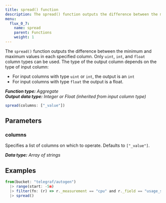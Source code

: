 ```yaml
---
title: spread() function
description: The spread() function outputs the difference between the minimum and maximum values in each specified column.
menu:
  flux_0_7:
    name: spread
    parent: Functions
    weight: 1
---
```


The `spread()` function outputs the difference between the minimum and maximum values in each specified column.
Only `uint`, `int`, and `float` column types can be used.
The type of the output column depends on the type of input column:

- For input columns with type `uint` or `int`, the output is an `int`
- For input columns with type `float` the output is a float.

_**Function type:** Aggregate_  
_**Output data type:** Integer or Float (inherited from input column type)_

```js
spread(columns: ["_value"])
```

## Parameters

### columns
Specifies a list of columns on which to operate. Defaults to `["_value"]`.

_**Data type:** Array of strings_

## Examples
```js
from(bucket: "telegraf/autogen")
  |> range(start: -5m)
  |> filter(fn: (r) => r._measurement == "cpu" and r._field == "usage_system")
  |> spread()
```
